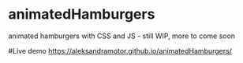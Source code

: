 # animatedHamburgers
 animated hamburgers with CSS and JS - still WIP, more to come soon

#Live demo
 https://aleksandramotor.github.io/animatedHamburgers/